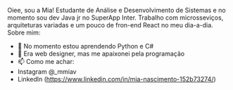 Oiee, sou a Mia! Estudante de Análise e Desenvolvimento de Sistemas e no momento sou dev Java jr no SuperApp Inter.
Trabalho com microsseviços, arquiteturas variadas e um pouco de fron-end React no meu dia-a-dia.
Sobre mim:
- 🌱 No momento estou aprendendo Python e C#
- 💞️ Era web designer, mas me apaixonei pela programação
- 📫 Como me achar:
- Instagram @_mmiav
- LinkedIn (https://www.linkedin.com/in/mia-nascimento-152b73274/)

<!---
ohnomavi/ohnomavi is a ✨ special ✨ repository because its `README.md` (this file) appears on your GitHub profile.
You can click the Preview link to take a look at your changes.
--->
